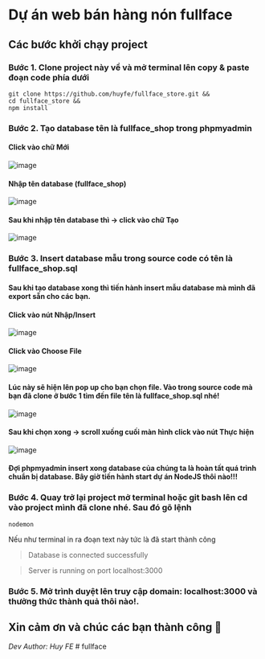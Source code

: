 # Dự án web bán hàng nón fullface
## Các bước khởi chạy project
### Bước 1. Clone project này về và mở terminal lên copy & paste đoạn code phía dưới
```
git clone https://github.com/huyfe/fullface_store.git && 
cd fullface_store && 
npm install
```
### Bước 2. Tạo database tên là fullface_shop trong **phpmyadmin** 
#### Click vào chữ Mới
![image](https://user-images.githubusercontent.com/80065830/204582168-5a587e84-1e9b-4ab1-9a1e-478e7d146851.png)

#### Nhập tên database (fullface_shop)
![image](https://user-images.githubusercontent.com/80065830/204582773-2b03f21d-3632-4677-ad24-d72520569757.png)

#### Sau khi nhập tên database thì -> click vào chữ Tạo
![image](https://user-images.githubusercontent.com/80065830/204583022-4908222f-e434-4ebe-aa0a-ca950c25e925.png)

### Bước 3. Insert database mẫu trong source code có tên là fullface_shop.sql
#### Sau khi tạo database xong thì tiến hành insert mẫu database mà mình đã export sẵn cho các bạn.
#### Click vào nút Nhập/Insert
![image](https://user-images.githubusercontent.com/80065830/204584209-14f8f96b-427e-4995-be56-6e32183c4a7a.png)

#### Click vào Choose File
![image](https://user-images.githubusercontent.com/80065830/204584743-0ccb2be4-de3f-4ce5-9d91-178afebcecb3.png)

#### Lúc này sẽ hiện lên pop up cho bạn chọn file. Vào trong source code mà bạn đã clone ở bước 1 tìm đến file tên là fullface_shop.sql nhé!
![image](https://user-images.githubusercontent.com/80065830/204584947-7186adc1-092e-402d-9787-a76e9c650bea.png)

#### Sau khi chọn xong -> scroll xuống cuối màn hình click vào nút Thực hiện
![image](https://user-images.githubusercontent.com/80065830/204585406-9fa3f38c-a767-4d75-a5a2-3846dfe9a69b.png)

#### Đợi phpmyadmin insert xong database của chúng ta là hoàn tất quá trình chuẩn bị database. Bây giờ tiến hành start dự án NodeJS thôi nào!!!

### Bước 4. Quay trở lại project mở terminal hoặc git bash lên cd vào project mình đã clone nhé. Sau đó gõ lệnh 
```
nodemon
```
Nếu như terminal in ra đoạn text này tức là đã start thành công

> Database is connected successfully

> Server is running on port localhost:3000


### Bước 5. Mở trình duyệt lên truy cập domain: localhost:3000 và thưởng thức thành quả thôi nào!.

## Xin cảm ơn và chúc các bạn thành công :clap:
*Dev Author: Huy FE*
#   f u l l f a c e  
 